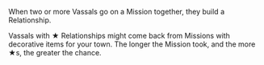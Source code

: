 When two or more Vassals go on a Mission together, they build a Relationship.

Vassals with ★ Relationships might come back from Missions with decorative items for your town. The longer the Mission took, and the more ★s, the greater the chance.
